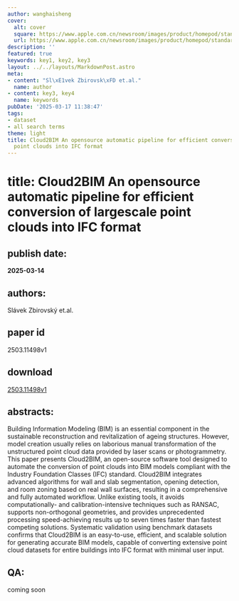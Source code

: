 ```yaml
---
author: wanghaisheng
cover:
  alt: cover
  square: https://www.apple.com.cn/newsroom/images/product/homepod/standard/Apple-HomePod-hero-230118_big.jpg.large_2x.jpg
  url: https://www.apple.com.cn/newsroom/images/product/homepod/standard/Apple-HomePod-hero-230118_big.jpg.large_2x.jpg
description: ''
featured: true
keywords: key1, key2, key3
layout: ../../layouts/MarkdownPost.astro
meta:
- content: "Sl\xE1vek Zbirovsk\xFD et.al."
  name: author
- content: key3, key4
  name: keywords
pubDate: '2025-03-17 11:38:47'
tags:
- dataset
- all search terms
theme: light
title: Cloud2BIM An opensource automatic pipeline for efficient conversion of largescale
  point clouds into IFC format
---
```


# title: Cloud2BIM An opensource automatic pipeline for efficient conversion of largescale point clouds into IFC format 
## publish date: 
**2025-03-14** 
## authors: 
  Slávek Zbirovský et.al. 
## paper id
2503.11498v1
## download
[2503.11498v1](http://arxiv.org/abs/2503.11498v1)
## abstracts:
Building Information Modeling (BIM) is an essential component in the sustainable reconstruction and revitalization of ageing structures. However, model creation usually relies on laborious manual transformation of the unstructured point cloud data provided by laser scans or photogrammetry. This paper presents Cloud2BIM, an open-source software tool designed to automate the conversion of point clouds into BIM models compliant with the Industry Foundation Classes (IFC) standard. Cloud2BIM integrates advanced algorithms for wall and slab segmentation, opening detection, and room zoning based on real wall surfaces, resulting in a comprehensive and fully automated workflow. Unlike existing tools, it avoids computationally- and calibration-intensive techniques such as RANSAC, supports non-orthogonal geometries, and provides unprecedented processing speed-achieving results up to seven times faster than fastest competing solutions. Systematic validation using benchmark datasets confirms that Cloud2BIM is an easy-to-use, efficient, and scalable solution for generating accurate BIM models, capable of converting extensive point cloud datasets for entire buildings into IFC format with minimal user input.
## QA:
coming soon
